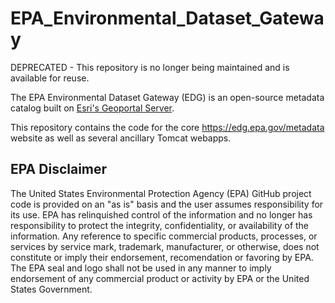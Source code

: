 # EPA_Environmental_Dataset_Gateway
DEPRECATED - This repository is no longer being maintained and is available for reuse.

The EPA Environmental Dataset Gateway (EDG) is an open-source metadata catalog built on [Esri's Geoportal Server](https://github.com/Esri/geoportal-server). 

This repository contains the code for the core https://edg.epa.gov/metadata website as well as several ancillary Tomcat webapps.

## EPA Disclaimer
The United States Environmental Protection Agency (EPA) GitHub project code is provided on an "as is" basis and the user assumes responsibility for its use. EPA has relinquished control of the information and no longer has responsibility to protect the integrity, confidentiality, or availability of the information. Any reference to specific commercial products, processes, or services by service mark, trademark, manufacturer, or otherwise, does not constitute or imply their endorsement, recomendation or favoring by EPA. The EPA seal and logo shall not be used in any manner to imply endorsement of any commercial product or activity by EPA or the United States Government.
